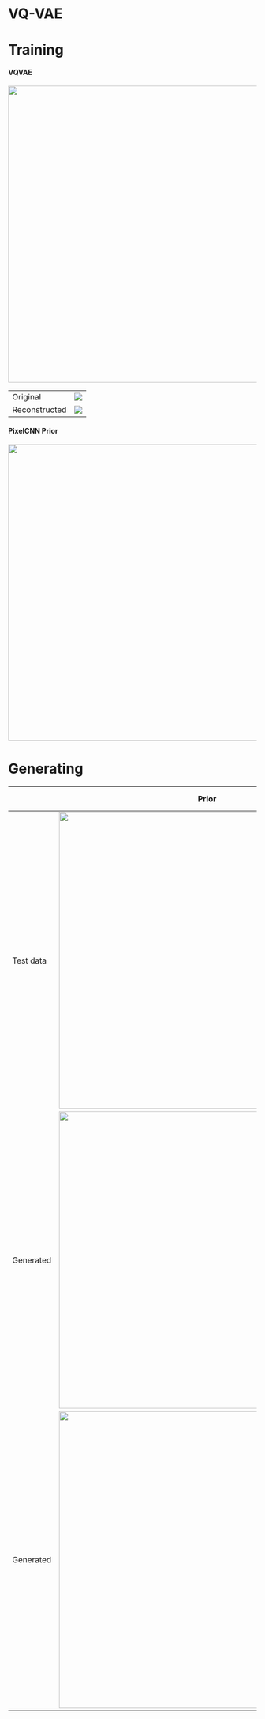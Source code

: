# VQ-VAE

# Training
#### VQVAE
<p align="center">
  <img src="https://github.com/CarrickC/PatternFlow/blob/topic-recognition/recognition/45678044/images/vqvae_train_status.png" width="600">
</p>

| | |
| ------------- | ------------- |
| Original | ![](https://github.com/CarrickC/PatternFlow/blob/topic-recognition/recognition/45678044/images/original.png) |
| Reconstructed | ![](https://github.com/CarrickC/PatternFlow/blob/topic-recognition/recognition/45678044/images/reconst.png) |


#### PixelCNN Prior
<p align="center">
  <img src="https://github.com/CarrickC/PatternFlow/blob/topic-recognition/recognition/45678044/images/prior_train_status.png" width="600">
</p>

# Generating
| | Prior | Decoded Images |
| ------------- | ------------- | ------------- |
| Test data | <img src="https://github.com/CarrickC/PatternFlow/blob/topic-recognition/recognition/45678044/images/test_q.png" width="600"> | ![](https://github.com/CarrickC/PatternFlow/blob/topic-recognition/recognition/45678044/images/test_imgs.png) |
| Generated | <img src="https://github.com/CarrickC/PatternFlow/blob/topic-recognition/recognition/45678044/images/generated_q.png" width="600"> | ![](https://github.com/CarrickC/PatternFlow/blob/topic-recognition/recognition/45678044/images/generated_imgs.png) |
| Generated | <img src="https://github.com/CarrickC/PatternFlow/blob/topic-recognition/recognition/45678044/images/generated_q2.png" width="600"> | ![](https://github.com/CarrickC/PatternFlow/blob/topic-recognition/recognition/45678044/images/generated_imgs2.png) |
